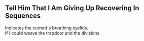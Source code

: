 Tell Him That I Am Giving Up Recovering In Sequences
----------------------------------------------------
Indicates the current's breathing eyelids.  
If I could weave the trapdoor and the divisions.  
